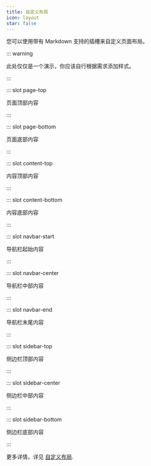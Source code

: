 ```yaml
---
title: 自定义布局
icon: layout
star: false
---
```


您可以使用带有 Markdown 支持的插槽来自定义页面布局。

::: warning

此处仅仅是一个演示，你应该自行根据需求添加样式。

<!-- markdownlint-disable MD033 -->

<style lang="stylus">
@require '~@mr-hope/vuepress-shared/styles/wrapper'

.content__navbar-start, .content__navbar-center, .content__navbar-end
  display inline-block

  p
    margin 0
    line-height 2rem

.content__sidebar-top, .content__sidebar-center, .content__sidebar-bottom
  text-align center

.content__page-top, .content__page-bottom, .content__content-top, .content__content-bottom
  @extend $wrapper
  padding-top 0
  padding-bottom 0
  text-align center
</style>

<!-- markdownlint-enable MD033 -->

:::

::: slot page-top

页面顶部内容

:::

::: slot page-bottom

页面底部内容

:::

::: slot content-top

内容顶部内容

:::

::: slot content-bottom

内容底部内容

:::

::: slot navbar-start

导航栏起始内容

:::

::: slot navbar-center

导航栏中部内容

:::

::: slot navbar-end

导航栏末尾内容

:::

::: slot sidebar-top

侧边栏顶部内容

:::

::: slot sidebar-center

侧边栏中部内容

:::

::: slot sidebar-bottom

侧边栏底部内容

:::

更多详情，详见 [自定义布局](https://vuepress-theme-hope.github.io/zh/guide/layout/custom/).
